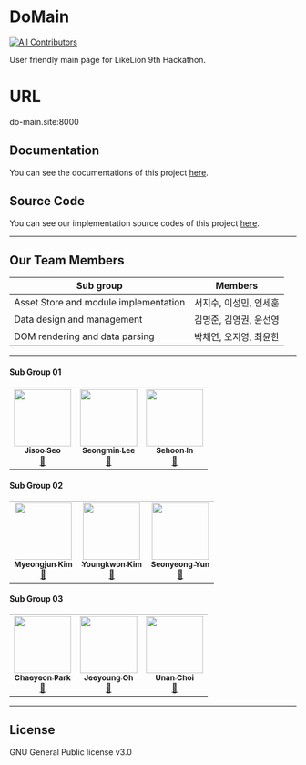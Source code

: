 # DoMain
<!-- ALL-CONTRIBUTORS-BADGE:START - Do not remove or modify this section -->
[![All Contributors](https://img.shields.io/badge/all_contributors-9-g.svg?style=flat-square)](#contributors-)
<!-- ALL-CONTRIBUTORS-BADGE:END -->
User friendly main page for LikeLion 9th Hackathon.

# URL
do-main.site:8000

## Documentation
You can see the documentations of this project [here](./docs).  

## Source Code
You can see our implementation source codes of this project [here](./src).

---

## Our Team Members

| Sub group               | Members        |
|-------------------------|----------------|
| Asset Store and module implementation        | 서지수, 이성민, 인세훈 |
| Data design and management   | 김명준, 김영권, 윤선영 |
| DOM rendering and data parsing | 박채연, 오지영, 최윤한 |

---

#### Sub Group 01
<!-- ALL-CONTRIBUTORS-LIST:START - Do not remove or modify this section -->
<!-- prettier-ignore-start -->
<!-- markdownlint-disable -->
<table>
  <tr>
    <td align="center"><a href="https://github.com/Seojisoo20191941"><img src="https://avatars.githubusercontent.com/u/76681519?v=4?s=100" width="100px;" alt=""/><br /><sub><b>Jisoo Seo</b></sub></a><br /><a href="https://github.com/LikeLion-CAU-9th/DoMain/commits?author=Seojisoo20191941" title="Documentation">🔱</a></td>
    <td align="center"><a href="https://github.com/seongmin221"><img src="https://avatars.githubusercontent.com/u/72431640?v=4?s=100" width="100px;" alt=""/><br /><sub><b>Seongmin Lee</b></sub></a><br /><a href="https://github.com/LikeLion-CAU-9th/DoMain/commits?author=seongmin221" title="Documentation">🔱</a></td>
    <td align="center"><a href="https://github.com/oereo"><img src="https://avatars.githubusercontent.com/u/49235528?v=4?s=100" width="100px;" alt=""/><br /><sub><b>Sehoon In</b></sub></a><br /><a href="https://github.com/LikeLion-CAU-9th/DoMain/commits?author=oereo" title="Documentation">🔱</a></td>
  </tr>
</table>

#### Sub Group 02

<table>
  <tr>
    <td align="center"><a href="https://github.com/myeongjunkim"><img src="https://avatars.githubusercontent.com/u/82504981?v=4?s=100" width="100px;" alt=""/><br /><sub><b>Myeongjun Kim</b></sub></a><br /><a href="https://github.com/LikeLion-CAU-9th/DoMain/commits?author=myeongjunkim" title="Documentation">🔱</a></td>
    <td align="center"><a href="https://github.com/youngkwon02"><img src="https://avatars.githubusercontent.com/u/39653584?v=4?s=100" width="100px;" alt=""/><br /><sub><b>Youngkwon Kim</b></sub></a><br /><a href="https://github.com/LikeLion-CAU-9th/DoMain/commits?author=youngkwon02" title="Documentation">🔱</a></td>
    <td align="center"><a href="https://github.com/yunseonyeong"><img src="https://avatars.githubusercontent.com/u/64634970?v=4?s=100" width="100px;" alt=""/><br /><sub><b>Seonyeong Yun</b></sub></a><br /><a href="https://github.com/LikeLion-CAU-9th/DoMain/commits?author=yunseonyeong" title="Documentation">🔱</a></td>
  </tr>
</table>

#### Sub Group 03

<table>
  <tr>
    <td align="center"><a href="https://github.com/chaeyeon09"><img src="https://avatars.githubusercontent.com/u/80663064?v=4?s=100" width="100px;" alt=""/><br /><sub><b>Chaeyeon Park</b></sub></a><br /><a href="https://github.com/LikeLion-CAU-9th/DoMain/commits?author=chaeyeon09" title="Documentation">🔱</a></td>
    <td align="center"><a href="https://github.com/ohjeeyoung"><img src="https://avatars.githubusercontent.com/u/62995632?v=4?s=100" width="100px;" alt=""/><br /><sub><b>Jeeyoung Oh</b></sub></a><br /><a href="https://github.com/LikeLion-CAU-9th/DoMain/commits?author=ohjeeyoung" title="Documentation">🔱</a></td>
    <td align="center"><a href="https://github.com/unanchoi"><img src="https://avatars.githubusercontent.com/u/81692211?v=4?s=100" width="100px;" alt=""/><br /><sub><b>Unan Choi</b></sub></a><br /><a href="https://github.com/LikeLion-CAU-9th/DoMain/commits?author=unanchoi" title="Documentation">🔱</a></td>
  </tr>
</table>

<!-- markdownlint-restore -->
<!-- prettier-ignore-end -->

<!-- ALL-CONTRIBUTORS-LIST:END -->

-----
## License
GNU General Public license v3.0

